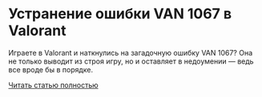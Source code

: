 # Устранение ошибки VAN 1067 в Valorant



Играете в Valorant и наткнулись на загадочную ошибку VAN 1067? Она не только выводит из строя игру, но и оставляет в недоумении — ведь все вроде бы в порядке.

[Читать статью полностью](https://xyberbara.com/gaming/van-1067-valorant/)
